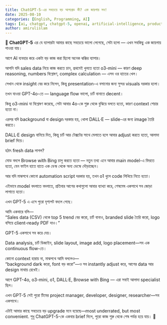 ```yaml
---
title: ChatGPT-5-এর সবচেয়ে বড় আপগ্রেড কী? এক জায়গায় সব!
date: 2025-08-10
categories: [English, Programming, AI]
tags: [ai, chatgpt, chatgpt-5, openai, artificial-intelligence, productivity, automation, data-analysis, presentation, dalle, gpt-4o]
author: amirulislam
---
```


🚀 **ChatGPT-5** এর যে ব্যাপারটা আমার কাছে সবচেয়ে ভালো লেগেছে, সেটা হলো — এখন সবকিছু এক জায়গায় পাওয়া যায়।

আগে AI ব্যবহার করে একটা বড় কাজ করা ছিলো অনেক ঝক্কির ব্যাপার।

আপনি যদি sales data নিয়ে কাজ করতে চান, প্রথমেই খুলতে হতো o3-mini — কারণ deep reasoning, numbers বিশ্লেষণ, complex calculation — এসব ওর হাতের খেল।

সেখান থেকে insight বের করে নিলেন, কিন্তু presentation-এ বসানোর জন্য সুন্দর visuals দরকার হলো।

তখন যাওয়া GPT-4o-তে — language flow ভালো, চার্ট বানাতে decent।

কিন্তু o3-mini যা বিশ্লেষণ করেছে, সেটা আবার 4o-কে শুরু থেকে বুঝিয়ে বলতে হতো, কারণ context শেয়ার হতো না।

এরপর যদি background বা design দরকার হয়, খোলা DALL·E — slide-এর জন্য image তৈরি করতে।

DALL·E design বানিয়ে দিত, কিন্তু চার্ট আর টেক্সটের সাথে মেলাতে হলে আবার adjust করতে হতো, আলাদা brief দিয়ে।

হঠাৎ fresh data লাগল?

মোড বদলে Browse with Bing চালু করতে হতো — নতুন তথ্য এনে আবার main model-এ ফিরতে হতো, যেন ফাইল হাতে হাতে এক ডেস্ক থেকে অন্য ডেস্কে দৌড়াচ্ছেন।

আর যদি মাঝপথে কোনো automation script দরকার হয়, তখন o1 খুলে code লিখিয়ে নিতে হতো।

এইভাবে model বদলাতে বদলাতে, প্রতিবার আগের কথাগুলো আবার ব্যাখ্যা করে, শেষমেষ একসাথে সব জোড়া লাগাতে হতো।

এখন GPT-5 এ এসে পুরো দৃশ্যপট বদলে গেছে।

আমি একবারে বলি—  
“Sales data (CSV) থেকে top 5 trend বের করো, চার্ট বানাও, branded slide তৈরি করো, logo বসিয়ে client-ready PDF দাও।”

GPT-5 একসাথে সব করে দেয়।

Data analysis, চার্ট ডিজাইন, slide layout, image add, logo placement—সব এক continuous flow-তে।

কোনো context হারায় না, মাঝপথে আমি বললেও—  
“background dark করো, font বড় করো”—ও সব instantly adjust করে, আগের data আর design মাথায় রেখেই।

আগে GPT-4o, o3-mini, o1, DALL·E, Browse with Bing — এরা সবাই আলাদা specialist ছিল।

এখন GPT-5 সেই পুরো টিমের project manager, developer, designer, researcher—সব একসাথে।

এটাই আমার কাছে সবচেয়ে বড় upgrade মনে হয়েছে—most underrated, but most convenient. শুধু ChatGPT-5-কে একবার brief দিলে, পুরো কাজ শুরু থেকে শেষ পর্যন্ত হয়ে যায়। 🥱